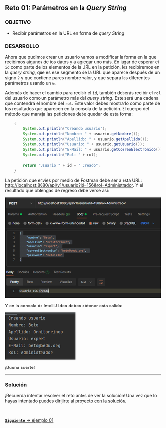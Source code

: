 ## Reto 01: Parámetros en la *Query String*

### OBJETIVO

- Recibir parámetros en la URL en forma de *query String*

### DESARROLLO

Ahora que pudimos crear un usuario vamos a modificar la forma en la que recibimos algunos de los datos y a agregar uno más. En lugar de esperar el `id` como parte de los elementos de la URL en la petición, los recibiremos en la *query string*, que es ese segmento de la URL que aparece después de un signo `?` y que contiene pares nombre valor, y que separa los diferentes parámetros usando un `&`.

Además de hacer el cambio para recibir el `id`, también deberás recibir el `rol` del usuario como un parámetro más del *query string*. Este será una cadena que contendrá el nombre del `rol`. Este valor debes mostrarlo como parte de los resultados que aparecen en la consola de la petición. El cuerpo del método que maneja las peticiones debe quedar de esta forma:

```java
    {
        System.out.println("Creando usuario");
        System.out.println("Nombre: " + usuario.getNombre());
        System.out.println("Apellido: " + usuario.getApellido());
        System.out.println("Usuario: " + usuario.getUsuario());
        System.out.println("E-Mail: " + usuario.getCorreoElectronico());
        System.out.println("Rol: " + rol);

        return "Usuario " + id + " Creado";
    }
```

La petición que envíes por medio de Postman debe ser a esta URL: [http://localhost:8080/api/v1/usuario?id=156&rol=Administrador](http://localhost:8080/api/v1/usuario?id=156&rol=Administrador). Y el resultado que obtengas de regreso debe verse así:

![imagen](img/img_01.png)

Y en la consola de IntelliJ Idea debes obtener esta salida:

![imagen](img/img_02.png)

¡Buena suerte!


---

### Solución

¡Recuerda intentar resolver el reto antes de ver la solución! Una vez que lo hayas intentado puedes dirijirte al [proyecto con la solución](./solucion).



<br>

[**`Siguiente`** -> ejemplo 01](../Ejemplo-02/)